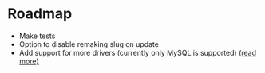 # Roadmap

- Make tests
- Option to disable remaking slug on update
- Add support for more drivers (currently only MySQL is supported) [(read more)](https://www.reddit.com/r/laravel/comments/3wx7s5/package_to_automatically_generate_unique_slugs/cxzv439)
